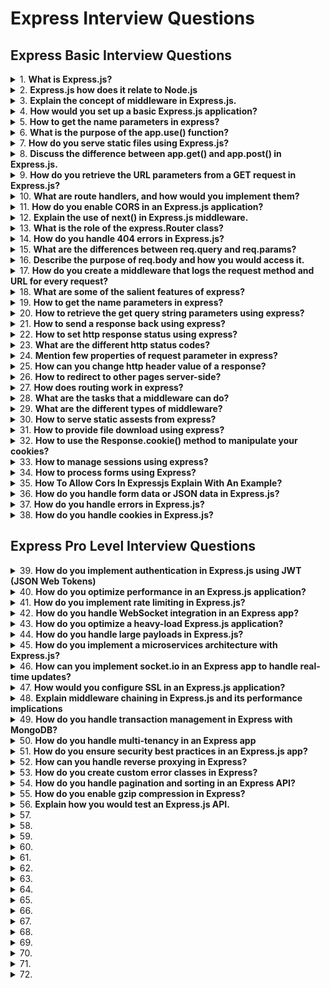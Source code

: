 # Express Interview Questions

## Express Basic Interview Questions

<details>
<summary>
1.  <b> What is Express.js? </b>
</summary>

**Express.js** is a web application framework that runs on Node.js. It simplifies the process of building web applications and APIs by providing a range of powerful features, including robust routing, middleware support, and HTTP utility methods. Thanks to its modular design, you can expand its functionality through additional libraries and Node.js modules.

**Key Features**

- **Middleware**: Express.js makes use of middleware functions that have access to the request-response cycle. This allows for a variety of operations such as logging, authentication, and data parsing.

- **Routing**: The framework offers a flexible and intuitive routing system, making it easy to handle different HTTP request methods on various URLs.

- **Templates**: Integrated support for template engines enables the dynamic rendering of HTML content.

- **HTTP Methods**: It provides built-in methods for all HTTP requests, such as get, post, put, delete, simplifying request handling.

- **Error Handling**: Express streamlines error management, and its middleware functions can specifically handle errors.

- **RESTful APIs**: Its features such as request and response object chaining, along with HTTP method support, make it ideal for creating RESTful APIs.

</details>

<details>
<summary>
2.  <b>Express.js how does it relate to Node.js </b>
</summary>

**Relationship with Node.js**

- `Express.js` is a web application framework specifically designed to extend the capabilities of Node.js for web development. Node.js, on the other hand, is a cross-platform JavaScript runtime environment that allows developers to build server-side and networking applications.
- Express.js accomplishes this through a layer of abstractions and a more structured approach, which Node.js, by itself, doesn't provide out of the box.

**Code Example: Basic Express Server**

```jsx harmony
// Import required modules
const express = require("express");

// Create an Express application
const app = express();
const port = 3000;

// Define a route and its callback function
app.get("/", (req, res) => {
  res.send("Hello World!");
});

// Start the server
app.listen(port, () => {
  console.log(`Server running at http://localhost:${port}/`);
});
```

</details>

<details>
<summary>
3.  <b>Explain the concept of middleware in Express.js. </b>
</summary>

`Middleware` acts as a bridge between incoming HTTP requests and your Express.js application, allowing for a range of operations such as parsing request bodies, handling authentication, and even serving static files.

**Middleware Functions**

- A middleware function in Express is a handler invoked in sequence when an HTTP request is received. It has access to the request and response objects, as well as the next function to trigger the next middleware in line.
- Each middleware function typically follows this signature:

```jsx harmony
function middlewareFunction(req, res, next) {
  // ...middleware logic
  next(); // or next(err); based on whether to proceed or handle an error
}
```

Note that the `next()` call is essential to move on to the next middleware.

**Types of Middleware**

- **Application-Level Middleware**
  Registered via app.use(middlewareFunction), it's active for every incoming request, making it suitable for tasks like request logging or establishing cross-cutting concerns.

- **Router-Level Middleware**
  Operates on specific router paths and is defined using router.use(middlewareFunction). It's useful for tasks related to particular sets of routes.

- **Error-Handling Middleware**
  Recognizable via its function signature (err, req, res, next), this type of middleware specifically handles errors. In the middleware chain, it should be placed after regular middlewares and can be added using app.use(function(err, req, res, next) { ... }).

- **Built-In Middleware**
  Express offers ready-to-use middleware for tasks like serving static files or parsing the request body.

**Middleware Chaining**

- By sequentially calling `next()` within each middleware, you form a chain, facilitating a cascade of operations for an incoming request.

- Consider a multi-tiered security setup, for example, with authentication, authorization, and request validation. Only when a request passes through all three tiers will it be processed by the actual route handler.

**Code Example: Middleware Chaining**

```jsx harmony
const express = require("express");
const app = express();

// Sample middleware functions
function authenticationMiddleware(req, res, next) {
  console.log("Authenticating...");
  next();
}

function authorizationMiddleware(req, res, next) {
  console.log("Authorizing...");
  next();
}

function requestValidationMiddleware(req, res, next) {
  console.log("Validating request...");
  next();
}

// The actual route handler
app.get(
  "/my-secured-endpoint",
  authenticationMiddleware,
  authorizationMiddleware,
  requestValidationMiddleware,
  (req, res) => {
    res.send("Welcome! You are authorized.");
  }
);

app.listen(3000);
```

</details>

<details>
<summary>
4.  <b> How would you set up a basic Express.js application? </b>
</summary>

To set up a basic Express.js application, follow these steps:

1. Initialize the Project
   Create a new directory for your project and run npm init to generate a package.json file.

2. Install Dependencies
   Install Express as a dependency using the Node Package Manager (NPM):

```jsx harmony
npm install express
```

3. Create the Application
   In your project directory, create a main file (usually named app.js or index.js) to set up the Express application.

Here is the JavaScript code:

```jsx harmony
// Import the Express module
const express = require("express");

// Create an Express application
const app = express();

// Define a sample route
app.get("/", (req, res) => {
  res.send("Hello, World!");
});

// Start the server
const port = 3000;
app.listen(port, () => {
  console.log(`Server running on port ${port}`);
});
```

4. Run the Application
   You can start your Express server using Node.js:

```jsx harmony

node app.js
```

For convenience, you might consider using Nodemon as a development dependency which automatically restarts the server upon file changes.

</details>

<details>
<summary>
5.  <b> How to get the name parameters in express?</b>
</summary>

This property is an object containing properties mapped to the named route “parameters”. For example, if you have the route /user/:name, then the “name” property is available as req.params.name. This object defaults to {}.

```jsx harmony
// GET /user/tj
req.params.name;
// => "tj"
```

</details>

<details>
<summary>
6.  <b> What is the purpose of the app.use() function?</b>
</summary>

- In Express.js, the` app.use()` function is a powerful tool for middleware management. It can handle HTTP requests and responses, as well as prepare data or execute processes in between.

**Key Functions**

1. **Global Middleware**: Without a specified path, the middleware will process every request.
2. **Route-specific Middleware**: When given a path, the middleware will only apply to the matched routes.
   Common Use-Cases
3. **Body Parsing**: To extract data from incoming requests, especially useful for POST and PUT requests.

```jsx harmony
const bodyParser = require("body-parser");
app.use(bodyParser.json());
```

4. **Handling CORS**: Useful in API applications to manage cross-origin requests.

```jsx harmony
app.use(function (req, res, next) {
  res.header("Access-Control-Allow-Origin", "*");
  res.header(
    "Access-Control-Allow-Headers",
    "Origin, X-Requested-With, Content-Type, Accept"
  );
  next();
});
```

5. **Static File Serving**: For serving files like images, CSS, or client-side JavaScript.

```jsx harmony
app.use(express.static("public"));
```

6. **Logging**: To record request details for debugging or analytics.

```jsx harmony
app.use(function (req, res, next) {
  console.log(`${new Date().toUTCString()}: ${req.method} ${req.originalUrl}`);
  next();
});
```

7. **Error Handling**: To manage and report errors during request processing.

```jsx harmony
app.use(function (err, req, res, next) {
  console.error(err);
  res.status(500).send("Internal Server Error");
});
```

**Chaining Middleware**
You can stack multiple middleware using app.use() in the order they need to execute. For a matched route, control can be passed to the next matching route or terminated early using next().

</details>

<details>
<summary>
7.  <b>How do you serve static files using Express.js? </b>
</summary>

In an Express.js web application, you often need to serve static files such as stylesheets, client-side JavaScript, and images. You can accomplish this using the `express.static` middleware.

**Middleware for Serving Static Files**
The `express.static` middleware function serves static files and is typically used to serve assets like images, CSS, and client-side JavaScript.

**code example**:

```jsx hramony
app.use(express.static("public"));
```

In this example, the folder named `public` will be used to serve the static assets.

**Additional Configuration with Method Chaining**
You can further configure the behavior of the `express.static` middleware by chaining methods.

For example, to set the cache-control header, the code looks like this:

```jsx harmony
app.use(
  express.static("public", {
    maxAge: "1d",
  })
);
```

Here, the `'1d'` ensures that caching is enabled for a day.

**Using a Subdirectory**
If you want to serve files from a subdirectory, you can specify it when using the express.static middleware.

**code example**:

```jsx haromy
app.use("/static", express.static("public"));
```

This serves the files from the public folder but any requests for these files should start with /static.

**What express.static Serves**

1. Images: PNG, JPEG, GIF
2. Text Content: HTML, CSS, JavaScript
3. Fonts
4. JSON Data
5. Not for dynamic content
6. While express.static is excellent for static assets, it's not suitable for dynamic content or data in POST requests.

Not for dynamic content
While `express.static` is excellent for static assets, it's not suitable for dynamic content or data in `POST` requests.

</details>

<details>
<summary>
8.  <b>Discuss the difference between app.get() and app.post() in Express.js. </b>
</summary>

In Express.js, `app.get()` and `app.post()` are two of the most commonly used HTTP method middleware. The choice between them (or using both) typically depends on whether you are retrieving or submitting/persisting data.

**Key Distinctions**
HTTP Verbs: External Visibility

- **app.get()**: Listens for GET requests. Designed for data retrieval. Visible URLs typically trigger such requests (e.g., links or direct URL entry in the browser).

- **app.post()**: Listens for POST requests. Intended for data submission. Typically not visible in the URL bar, commonly used for form submissions.

Data Transmission

- **app.get():** Uses query parameters for data transmission, visible in the URL. Useful for simple, non-sensitive, read-only data (e.g., filtering or pagination).

- **app.post():** Uses request body for data transmission, which can be in various formats (e.g., JSON, form data). Ideal for more complex data, file uploads, or sensitive information.

**Using Both `app.get() `and `app.post()` for the Same Route**
There are cases, especially for RESTful design, where a single URL needs to handle both data retrieval and data submission.

**Resource Retrieval and Creation:**

- Fetch a Form: Use app.get() to return a form for users to fill out.
- Form Submission: Use app.post() to process and save the submitted form data.
  **Complete Entity Modification**: For a complete update (or replacement in REST), using `app.post()` ensures that the update action is triggered via a post request, not a get request. This distiction is important to obey the RESTful principles.

**Code Example:** **Using both app.get() and app.post() for a single route**
Here is the JavaScript code:

```jsx harmony
const userRecords = {}; // in-memory "database" for the sake of example

// Handle user registration form
app.get("/users/register", (req, res) => {
  res.send(
    'Please register: <form method="POST"><input name="username"></form>'
  );
});

// Process submitted registration form
app.post("/users/register", (req, res) => {
  userRecords[req.body.username] = req.body;
  res.send("Registration complete");
});
```

</details>

<details>
<summary>
9.  <b> How do you retrieve the URL parameters from a GET request in Express.js?</b>
</summary>

In Express.js, you can extract URL parameters from a GET request using the `req.params` object. Here's a quick look at the steps and the code example:

**Code Example: Retrieving URL Parameters**

```jsx harmony
// Sample URL: http://example.com/users/123
// Relevant Route: /users/:id

// Define the endpoint/route
app.get("/users/:id", (req, res) => {
  // Retrieve the URL parameter
  const userId = req.params.id;
  // ... (rest of the code)
});
```

In this example, the URL parameter `id` is extracted and used to fetch the corresponding user data.

**Additional Steps for Complex GET Requests**
For simple and straightforward **GET** requests, supplying URL parameters directly works well. However, for more complex scenarios, such as parsing parameters from a URL with the help of `querystrings` or handling optional parameters, Express.js offers more advanced techniques which are outlined below:

**Parsing Query Parameters**
**What It Is**: Additional data passed in a URL after the ? character. Example: `http://example.com/resource?type=user&page=1.`

**How to Access It**: Use req.query, an object that provides key-value pairs of the parsed query parameters.

**Code Example: Parsing Query Parameters**

```jsx harmony
app.get("/search", (req, res) => {
  const { q, category } = req.query;
  // ... (rest of the code)
});
```

**Optional and Catch-All Segments**

- **Optional Segments**: URL segments enclosed in parentheses are optional and can be accessed using req.params. Example: `/book(/:title)`

- **Catch-All Segments**: Captures the remainder of the URL and is useful in cases like URL rewriting. Denoted by an asterisk (_) or double asterisk `(\*\*)`. Accessed using `req.params` as well. Example: `/documents/_`

</details>

<details>
<summary>
10.  <b>  What are route handlers, and how would you implement them? </b>
</summary>

**Route handlers** in Express.js are middleware functions designed to manage specific paths in your application.

Depending on the HTTP method and endpoint, they can perform diverse tasks, such as data retrieval from a database, view rendering, or HTTP response management.

**Code Example: Setting Up a Simple Route Handler**
Here is the code:

```jsx harmony
// Responds with "Hello, World!" for GET requests to the root URL (/)
app.get("/", (req, res) => {
  res.send("Hello, World!");
});
```

In this example, the route handler is `(req, res) => { res.send('Hello, World!'); }`. It listens for GET requests on
the root URL and responds with "Hello, World!".

**What Are Route-Handler Chains?**
You can associate numerous route-managing middleware functions to a single route. Every middleware function in the chain has to either proceed to the following function using `next()` or conclude the request-response cycle.

This allows for checks like user authentication before accessing a route.

**HTTP Method Convenience Methods**
Express.js offers specialized, highly-readable methods for the most common HTTP requests:

1. `app.get()`
2. `app.post()`
3. `app.put()`
4. `app.delete()`
5. `app.use()`
These methods streamline route handling setup.
</details>

<details>
<summary>
11.  <b> How do you enable CORS in an Express.js application?</b>
</summary>

**Cross-Origin Resource Sharing (CORS)** is a mechanism that allows web pages to make requests to a different domain. In Express.js, you can enable CORS using the cors package or by setting headers manually.

**Using the cors Package**

1. Install `cors`:

Use npm or yarn to install the `cors` package.

```jsx harmony
npm install cors
```

2. Integrate with Your Express App:

Use the app.use(cors()) middleware. You can also customize CORS behavior with options.

```jsx harmony
const express = require("express");
const cors = require("cors");
const app = express();

// Enable CORS for all routes
app.use(cors());

// Example: Enable CORS only for a specific route
app.get("/public-data", cors(), (req, res) => {
  // ...
});

// Example: Customize CORS options
const customCorsOptions = {
  origin: "https://example.com",
  optionsSuccessStatus: 200, // Some legacy browsers choke on 204
};

app.use(cors(customCorsOptions));
```

**Manual CORS Setup**
Use the following code example to set **CORS** headers manually in your Express app:

```jsx harmony
app.use((req, res, next) => {
  res.header("Access-Control-Allow-Origin", "*");
  res.header(
    "Access-Control-Allow-Headers",
    "Origin, X-Requested-With, Content-Type, Accept"
  );
  if (req.method === "OPTIONS") {
    res.header(
      "Access-Control-Allow-Methods",
      "GET, POST, PUT, PATCH, DELETE, OPTIONS"
    );
    return res.status(200).json({});
  }
  next();
});
```

Make sure to place this middleware before your route definitions.

</details>

<details>
<summary>
12.  <b>  Explain the use of next() in Express.js middleware.</b>
</summary>

In Express.js, **middleware** functions are crucial for handling HTTP requests. A single request can pass through multiple middlewares before reaching its endpoint, providing opportunities for tasks like logging, data parsing, and error handling. The **next()** function is instrumental in this process, allowing for both regular middleware chaining and special error handling.

**What is next()?**

- **next():** A callback function that, when called within a middleware, passes control to the next middleware in the stack.
- `next()` is typically invoked to signal that a middleware has completed its tasks and that the request should move on to the next middleware.
  If a middleware doesn't call `next()`, the request flow can get stuck, and the subsequent middlewares won't be executed.

**Use-Cases**

1. **Regular Flow**: Invoke `next()` to move the request and response objects through the middleware stack.
2. **Error Handling**: If a middleware detects an error, it can short-circuit the regular flow and jump directly to an error-handling middleware (defined with `app.use(function(err, req, res, next) {}))`. This is achieved by calling `next(err)`, where`err`is the detected error.

**Code Example: Logging Middleware**
Here is the code:

```jsx harmony
const app = require("express")();

// Sample middleware: logs the request method and URL
app.use((req, res, next) => {
  console.log(`${req.method} ${req.url}`);
  next(); // Move to the next middleware
});

// Sample middleware: logs the current UTC time
app.use((req, res, next) => {
  console.log(new Date().toUTCString());
  next(); // Move to the next middleware
});

app.listen(3000);
```

In this example, both middlewares call `next()` to allow the request to progress to the next logging middleware and eventually to the endpoint (not shown, but would be the next in the chain).

Without the `next()` calls, the request would get stuck after the first middleware.

</details>

<details>
<summary>
13.  <b> What is the role of the express.Router class? </b>
</summary>

The `express.Router` is a powerful tool for managing multiple route controllers. It helps in organizing routes and their handling functions into modular, self-contained groups.

**Key Features**

1. **Modularity**: Rely on separate route modules for improved code organization, maintainability, and collaboration.

2. **Middlewares**: Like the main express app, the router can also use middlewares to process incoming requests.

3. **HTTP Method Chaining**: Simplifies route handling by allowing method-specific routes to be defined using method names.

**Example: Middleware and Route Handling**

```jsx harmony
const express = require("express");
const router = express.Router();

// Logger Middleware
router.use((req, res, next) => {
  console.log("Router-specific Request Time:", Date.now());
  next();
});

// "GET" method route
router.get("/", (req, res) => {
  res.send("Router Home Page");
});

// "POST" method route
router.post("/", (req, res) => {
  res.send("Router Home Page - POST Request");
});

module.exports = router;
```

In this example, we:

- Utilize the built-in express.Router.
- Attach a general-purpose middleware and two different HTTP method-specific routes.
- The router is then integrated into the main express app using:

```jsx harmony
const app = express();
const router = require("./myRouterModule");

app.use("/routerExample", router);
```

Here, `app.use('/routerExample', router);` assigns all routes defined in the router to /routerExample.

</details>

<details>
<summary>
14.  <b> How do you handle 404 errors in Express.js?</b>
</summary>

`Handling 404 errors` in Express is essential for capturing and responding to requests for non-existent resources. You typically use both middleware and `HTTP response` mechanisms for this purpose.

**Middleware for 404s**
Use `app.use `at the end of the middleware chain to capture unresolved routes.
Invoke the middleware with next() and an Error object to forward to the error-handling middleware.
Here is the Node.js code example:

```jsx harmony
app.use((req, res, next) => {
  const err = new Error(`Not Found: ${req.originalUrl}`);
  err.status = 404;
  next(err);
});
```

**Error-Handling Middleware for 404s and Other Errors**

1. Define an error-handling middleware with four arguments. The first one being the error object.
2. Check the error's status and respond accordingly. If it's a 404, handle it as a not-found error; otherwise, handle it as a server error.
   Here is the Node.js code:

```jsx harmony
app.use((err, req, res, next) => {
  const status = err.status || 500;
  const message = err.message || "Internal Server Error";

  res.status(status).send(message);
});
```

**Full Example:**
Here is the complete Node.js application:

```jsx harmony
const express = require("express");
const app = express();
const port = 3000;

// Sample router for demonstration
const usersRouter = express.Router();
usersRouter.get("/profile", (req, res) => {
  res.send("User Profile");
});
app.use("/users", usersRouter);

// Capture 404s
app.use((req, res, next) => {
  const err = new Error(`Not Found: ${req.originalUrl}`);
  err.status = 404;
  next(err);
});

// Error-handling middleware
app.use((err, req, res, next) => {
  const status = err.status || 500;
  const message = err.message || "Internal Server Error";
  res.status(status).send(message);
});

app.listen(port, () => {
  console.log(`Example app listening at http://localhost:${port}`);
});
```

</details>

<details>
<summary>
15.  <b> What are the differences between req.query and req.params?</b>
</summary>

In Express.js, `req.query` is used to access GET request parameters, while `req.params` is used to capture parameters defined in the **URL path**.

**Understanding Express.js Routing**
Express.js uses app.get() and similar functions to handle different types of HTTP requests.

- **app.get**('/users/:id'): Matches GET requests to `/users/123` where `123` is the `:id` parameter in the path.

**Accessing Request Data**
**req.query**: Utilized to extract query string parameters from the request URL. Example: For the URL` /route?id=123`, use `req.query`.id to obtain 123.
**req.params**: Used to retrieve parameters from the request URL path. For the route `/users/:id`, use `req.params.id` to capture the ID, such as for `/users/123`.

**Code Example: Request Data**
Here is the Express.js server setup:

```jsx harmony
const express = require("express");
const app = express();
const port = 3000;

// Endpoint to capture query string parameter
app.get("/query", (req, res) => {
  console.log(req.query);
  res.send("Received your query param!");
});

// Endpoint to capture URL parameter
app.get("/user/:id", (req, res) => {
  console.log(req.params);
  res.send("Received your URL param!");
});

app.listen(port, () => console.log(`Listening on port ${port}!`));
```

</details>

<details>
<summary>
16.  <b>  Describe the purpose of req.body and how you would access it. </b>
</summary>

In an Express.js application, `req.body` is a property of the HTTP request object that contains data submitted through an `HTTP POST` request.

The POST request might originate from an HTML form, a client-side JavaScript code, or another API client. The data in `req.body` is typically structured as a JSON object or a URL-encoded form.

**Middleware and Parsing Request Body**

The `express.json()` and `express.urlencoded()` middleware parse incoming Request objects before passing them on. These middlewares populate `req.body` with the parsed JSON and URL-encoded data, respectively.

Here is an example of how you might set up body parsing in an Express app:

```jsx harmony
const express = require("express");
const app = express();

// Parse JSON and URL-encoded data into req.body
app.use(express.json());
app.use(express.urlencoded({ extended: true }));
```

**Accessing req.body Data**

- Once the body parsing middleware is in place, you can access the parsed data in your route handling functions:

- **POST or PUT Requests**: When a client submits a POST or PUT request with a JSON payload in the request body, you can access this data through req.body.
  Here is an example:

**Client-side JavaScript:**

```jsx harmony
fetch("/example-route", {
  method: "POST",
  headers: {
    "Content-Type": "application/json",
  },
  body: JSON.stringify({ key: "value" }),
});
```

**Server-side Express route handler:**

```jsx harmony
app.post("/example-route", (req, res) => {
  console.log(req.body); // Outputs: { key: 'value' }
});
```

**HTML Forms**: When a form is submitted using <form> with action pointing to your Express route and method as POST or PUT, and the form fields are input elements within the form, req.body will contain these form field values.
Here is an example:

**HTML form**:

```jsx harmony
<form action="/form-endpoint" method="POST">
  <input type="text" name="username" />
  <input type="password" name="password" />
  <button type="submit">Submit</button>
</form>
```

**Express route:**

```jsx harmony
app.post("/form-endpoint", (req, res) => {
  console.log(req.body.username, req.body.password);
});
```

A modern technique for sending form data using fetch is by setting the Content-Type header to 'application/x-www-form-urlencoded' and using the URLSearchParams object:

```js harmony
fetch("/form-endpoint", {
  method: "POST",
  headers: {
    "Content-Type": "application/x-www-form-urlencoded",
  },
  body: new URLSearchParams({ username: "user", password: "pass" }),
});
```

**Custom Parsers**: While Express provides built-in body parsers for JSON and URL-encoded data, you might receive data in another format. In such cases, you can create custom middleware to parse and shape the data as needed. This middleware should populate `req.body`.

</details>

<details>
<summary>
17.  <b> How do you create a middleware that logs the request method and URL for every request? </b>
</summary>

- In Express.js, middlewares allow you to handle HTTP requests. Here, you will learn how to create a simple logging middleware that records the request method and URL.

**Setting Up the Express App**

First, install Express via npm, and set up your app.js file:

```jsx harmony
const express = require("express");
const app = express();
```

**Creating the Logging Middleware**
Define a logging function that extracts the request method and URL, and then use app.use() to mount it as middleware.

```jsx harmony
// Logging Middleware
const logRequest = (req, res, next) => {
  console.log(`Received ${req.method}  request for: ${req.url}`);
  next(); // Call next to proceed to the next middleware
};

// Mount the middleware for all routes
app.use(logRequest);
```

**Testing the Setup**
Use `app.get()` to handle GET requests, and app.listen() to start the server.

```jsx harmony
// Sample route
app.get("/", (req, res) => {
  res.send("Hello World");
});

// Start the server
app.listen(3000, () => {
  console.log("Server is running on port 3000");
});
```

When you visit `http://localhost:3000/` in your browser and check the server console, you should see the request being logged.

</details>

<details>
<summary>
18.  <b>What are some of the salient features of express? </b>
</summary>

1. **Middlewares**: Set up middlewares in order to respond to HTTP/RESTful Requests.
2. **Routing**: It is possible to defines a routing table in order to perform different HTTP operations.
3. **Templates**: Dynamically renders HTML Pages based on passing arguments to templates.
4. **High Performance**: Express prepare a thin layer, therefore, the performance is adequate.
5. **Database Support**: Express supports RDBMS as well as NoSQL databases.
6. **MVC Support**: Organize the web application into an MVC architecture. Manages everything from routes to rendering view and preforming HTTP request.
</details>

<details>
<summary>
19.  <b>How to get the name parameters in express? </b>
</summary>

This property is an object containing properties mapped to the named route `“parameters”`.
For example, if you have the route /user/:name, then the “name” property is available as req.params.name. This object defaults to {}.

```jsx harmony
// GET /user/tj
req.params.name;
// => "tj"
```

</details>

<details>
<summary>
20.  <b>How to retrieve the get query string parameters using express? </b>
</summary>

The query string is the part that comes after the URL path, and starts with a question mark ?.

```jsx harmony

?height=6&weight=60
//req.query.height - 6
//req.query.weight - 60
```

</details>

<details>
<summary>
21.  <b> How to send a response back using express?</b>
</summary>

we can use any one of these commands

```jsx harmony

function(req, res) {
	res.send('Hello World!')
}
function(req, res) {
	res.end('Hello World!')
}
function(req, res) {
	res.json({title:'Hello World!'})
}
```

</details>

<details>
<summary>
22.  <b> How to set http response status using express? </b>
</summary>

we can either use res.status() or res.sendStatus()

```jsx hrmony
res.status(404).send("File not found");

//if sendStatus we no need to write send method , i will pre send a few inbuilt messages upon using that

res.sendStatus(200);
// === res.status(200).send('OK')

res.sendStatus(403);
// === res.status(403).send('Forbidden')

res.sendStatus(404);
// === res.status(404).send('Not Found')

res.sendStatus(500);
// === res.status(500).send('Internal Server Error')
```

</details>

<details>
<summary>
23.  <b> What are the different http status codes? </b>
</summary>

| Code | Message                         | Description                                                                                                                                                                                                   |
| ---- | ------------------------------- | ------------------------------------------------------------------------------------------------------------------------------------------------------------------------------------------------------------- |
| 100  | Continue                        | Only a part of the request has been received by the server, but as long as it has not been rejected, the client should continue with the request                                                              |
| 101  | Switching Protocols             | The server switches protocol                                                                                                                                                                                  |
| 200  | OK                              | The request is OK.                                                                                                                                                                                            |
| 201  | Created                         | The request is complete, and a new resource is created                                                                                                                                                        |
| 202  | Accepted                        | The request is accepted for processing, but the processing is not complete                                                                                                                                    |
| 203  | Non-authoritative Information   | The information in the entity header is from a local or third-party copy, not from the original server.                                                                                                       |
| 204  | No Content                      | A status code and a header are given in the response but there is no entity-body in the reply                                                                                                                 |
| 205  | Reset Content                   | The browser should clear the form used for this transaction for additional input                                                                                                                              |
| 206  | Partial Content                 | The server is returning partial data of the size requested. Used in response to a request specifying a Range header. The server must specify the range included in the response with the Content-Range header |
| 300  | Multiple Choices                | A link list. The user can select a link and go to that location. Maximum five addresses                                                                                                                       |
| 301  | Moved Permanently               | The requested page has moved to a new url                                                                                                                                                                     |
| 302  | Found                           | The requested page has moved temporarily to a new url                                                                                                                                                         |
| 303  | See Other                       | The requested page can be found under a different url                                                                                                                                                         |
| 304  | Not Modified                    | This is the response code to an If-Modified-Since or If-None-Match header, where the URL has not been modified since the specified date                                                                       |
| 305  | Use Proxy                       | The requested URL must be accessed through the proxy mentioned in the Location header                                                                                                                         |
| 306  | Unused                          | This code was used in a previous version. It is no longer used, but the code is reserved                                                                                                                      |
| 307  | Temporary Redirect              | The requested page has moved temporarily to a new url                                                                                                                                                         |
| 400  | Bad Request                     | The server did not understand the request                                                                                                                                                                     |
| 401  | Unauthorized                    | The requested page needs a username and a password                                                                                                                                                            |
| 402  | Payment Required                | You can not use this code yet.                                                                                                                                                                                |
| 403  | Forbidden                       | Access is forbidden to the requested page.                                                                                                                                                                    |
| 404  | Not Found                       | The server can not find the requested page.                                                                                                                                                                   |
| 405  | Method Not Allowed              | The method specified in the request is not allowed                                                                                                                                                            |
| 406  | Not Acceptable                  | The server can only generate a response that is not accepted by the client                                                                                                                                    |
| 407  | Proxy Authentication Required   | You must authenticate with a proxy server before this request can be served                                                                                                                                   |
| 408  | Request Timeout                 | The request took longer than the server was prepared to wait                                                                                                                                                  |
| 409  | Conflict                        | The request could not be completed because of a conflict                                                                                                                                                      |
| 410  | Gone                            | The requested page is no longer available                                                                                                                                                                     |
| 411  | Length Required                 | The "Content-Length" is not defined. The server will not accept the request without it .                                                                                                                      |
| 412  | Precondition Failed             | The pre condition given in the request evaluated to false by the server                                                                                                                                       |
| 413  | Request Entity Too Large        | The server will not accept the request, because the request entity is too large.                                                                                                                              |
| 414  | Request-url Too Long            | The server will not accept the request, because the url is too long. Occurs when you convert a "post" request to a "get" request with a long query information                                                |
| 415  | Unsupported Media Type          | The server will not accept the request, because the mediatype is not supported                                                                                                                                |
| 416  | Requested Range Not Satisfiable | The requested byte range is not available and is out of bounds                                                                                                                                                |
| 417  | Expectation Failed              | The expectation given in an Expect request-header field could not be met by this server.                                                                                                                      |
| 500  | Internal Server Error           | The request was not completed. The server met an unexpected condition.                                                                                                                                        |
| 501  | Not Implemented                 | The request was not completed. The server did not support the functionality required.                                                                                                                         |
| 502  | Bad Gateway                     | The request was not completed. The server received an invalid response from the upstream server.                                                                                                              |
| 503  | Service Unavailable             | The request was not completed. The server is temporarily overloading or down.                                                                                                                                 |
| 504  | Gateway Timeout                 | The gateway has timed out.                                                                                                                                                                                    |
| 505  | HTTP Version Not Supported      | The server does not support the "http protocol" version                                                                                                                                                       |

</details>

<details>
<summary>
24.  <b> Mention few properties of request parameter in express? </b>
</summary>
You can access all the HTTP headers using the Request.headers property:

```jsx harmony
app.get("/", (req, res) => {
  console.log(req.headers);
});

app.get("/", (req, res) => {
  req.header("User-Agent");
});
```

</details>

<details>
<summary>
25.  <b> How can you change http header value of a response?</b>
</summary>

You can change any HTTP header value using Response.set():

```jsx harmony
res.set("Content-Type", "text/html");
res.type("json");
// => 'application/json'

res.type("application/json");
// => 'application/json'

res.type("png");
// => image/png:
```

</details>

<details>
<summary>
26.  <b>How to redirect to other pages server-side? </b>
</summary>

Redirects are common in Web Development. You can create a redirect using the Response.redirect() method:

```jsx harmony
res.redirect("/go-there");
//it can be either a url or a path of file
res.redirect(301, "/go-there");
```

</details>

<details>
<summary>
27.  <b> How does routing work in express?</b>
</summary>

Routing is the process of determining what should happen when a URL is called, or also which parts of the application should handle a specific incoming request.

In the Hello World example we used this code

```jsx harmony
app.get("/", function (req, res) {
  /* */
});
//This creates a route that maps accessing the root domain URL / using the HTTP GET method to the response we want to provide.
```

</details>

<details>
<summary>
28.  <b> What are the tasks that a middleware can do?</b>
</summary>

- Middleware functions can perform the following tasks:

1. Execute any code.
2. Make changes to the request and the response objects.
3. End the request-response cycle.
4. Call the next middleware function in the stack.

</details>

<details>
<summary>
29.  <b> What are the different types of middleware? </b>
</summary>

- An Express application can use the following types of middleware:

1. Application-level middleware
2. Router-level middleware
3. Error-handling middleware
4. Built-in middleware
5. Third-party middleware

</details>

<details>
<summary>
30.  <b>How to serve static assests from express? </b>
</summary>

It’s common to have images, CSS and more in a public subfolder, and expose them to the root level:

```jsx harmony
const express = require("express");
const app = express();

app.use(express.static("public"));

app.listen(3000, () => console.log("Server ready"));
```

</details>

<details>
<summary>
31.  <b> How to provide file download using express? </b>
</summary>

Express provides a handy method to transfer a file as attachment: Response.download().

Once a user hits a route that sends a file using this method, browsers will prompt the user for download.

The Response.download() method allows you to send a file attached to the request, and the browser instead of showing it in the page, it will save it to disk.

```jsx harmony
app.get("/", (req, res) => res.download("./file.pdf"));
```

</details>

<details>
<summary>
32.  <b> How to use the Response.cookie() method to manipulate your cookies?</b>
</summary>

Cookies are small pieces of data sent from a website and are stored in user's web browser while user is browsing that website. Every time the user loads that website back, the browser sends that stored data back to website or server, to distinguish user's previous activity.

```jsx harmony
res.cookie('username', 'Adam')

This method accepts a third parameter which contains various options:
res.cookie('username', 'Adam', { domain: '.bangalore.com', path: '/administrator', secure: true })

res.cookie('username', 'Adam', { expires: new Date(Date.now() + 900000), httpOnly: true })

//clear cookie
res.clearCookie('username')

```

The most useful parameters you can set are:

The most useful parameters you can set are:
| Value | Description |
| ----- | ----------- |
| domain | the cookie domain name|
|expires|set the cookie expiration date. If missing, or 0, the cookie is a session cookie|
|httpOnly|set the cookie to be accessible only by the web server. See HttpOnly|
|maxAge|set the expiry time relative to the current time, expressed in milliseconds|
|path|the cookie path. Defaults to /|
|secure|Marks the cookie HTTPS only|
|signed| set the cookie to be signed|
|sameSite|Value of SameSite|

</details>

<details>
<summary>
33.  <b> How to manage sessions using express?</b>
</summary>

We’ll use the express-session module, which is maintained by the Express team.When implemented, every user of you API or website will be assigned a unique session, and this allows you to store the userstate.as by default Express requests are sequential and no request can be linked to each other. There is no way to know if this request comes from a client that already performed a request previously.

```jsx harmony

const express = require('express')
const session = require('express-session')

const app = express()
app.use(session(
'secret': '343ji43j4n3jn4jk3n'
))
```

- All solutions store the session id in a cookie, and keep the data server-side. The client will receive the session id in a cookie, and will send it along with every HTTP request.
- We’ll reference that server-side to associate the session id with the data stored locally.
- Memory is the default, it requires no special setup on your part, it’s the simplest thing but it’s meant only for development purposes.
- The best choice is a memory cache like Redis, for which you need to setup its own infrastructure.
</details>

<details>
<summary>
34.  <b>How to process forms using Express? </b>
</summary>

The form data will be sent in the POST request body.
To extract it, you will use the express.urlencoded() middleware, provided by Express:

```jsx harmony
const express = require("express");
const app = express();

app.use(express.urlencoded());
```

Now you need to create a POST endpoint on the /submit-form route, and any data will be available on Request.body:

```jsx harmony
app.post("/submit-form", (req, res) => {
  const username = req.body.username;
  //...
  res.end();
});
```

</details>

<details>
<summary>
35.  <b> How To Allow Cors In Expressjs Explain With An Example? </b>
</summary>

In order to allow CORS in Express.js, add the following code in server.js:

```jsx harmony
app.all("*", function (req, res, next) {
  res.set("Access-Control-Allow-Origin", "*");
  res.set("Access-Control-Allow-Methods", "GET, POST, DELETE, PUT");
  res.set("Access-Control-Allow-Headers", "X-Requested-With, Content-Type");
  if ("OPTIONS" == req.method) return res.send(200);
  next();
});
```

or you can install a package called cors ,CORS is a node.js package for providing a Connect/Express middleware that can be used to enable CORS with various options.link

```jsx harmony
var express = require("express");
var cors = require("cors");
var app = express();

app.use(cors());
```

</details>

<details>
<summary>
36.  <b> How do you handle form data or JSON data in Express.js?</b>
</summary>

To handle incoming form data or JSON, Express provides built-in middleware `express.urlencoded` and `express.json`.

```jsx harmony
const express = require("express");
const app = express();

// Middleware to parse JSON and form data
app.use(express.json());
app.use(express.urlencoded({ extended: true }));

app.post("/submit", (req, res) => {
  res.send(`Received data: ${req.body.name}`);
});

app.listen(3000, () => {
  console.log("Server running on http://localhost:3000");
});
```

</details>

<details>
<summary>
37.  <b>How do you handle errors in Express.js? </b>
</summary>

Error-handling middleware is used to catch errors and handle them appropriately.

```jsx harmony
const express = require("express");
const app = express();

app.get("/", (req, res, next) => {
  // Simulate an error
  const err = new Error("Something went wrong!");
  next(err);
});

// Error handling middleware
app.use((err, req, res, next) => {
  console.error(err.message);
  res.status(500).send("Server Error");
});

app.listen(3000, () => {
  console.log("Server running on http://localhost:3000");
});
```

</details>

<details>
<summary>
38.  <b> How do you handle cookies in Express.js? </b>
</summary>

You can use the cookie-parser middleware to handle cookies.

```jsx harmony
const express = require("express");
const cookieParser = require("cookie-parser");
const app = express();

app.use(cookieParser());

app.get("/set-cookie", (req, res) => {
  res.cookie("user", "John Doe");
  res.send("Cookie has been set");
});

app.get("/get-cookie", (req, res) => {
  res.send(`Cookie Value: ${req.cookies.user}`);
});

app.listen(3000, () => {
  console.log("Server running on http://localhost:3000");
});
```

</details>

## Express Pro Level Interview Questions

<details>
<summary>
39.  <b> How do you implement authentication in Express.js using JWT (JSON Web Tokens) </b>
</summary>

JWT is used to securely transmit information between the client and the server.

```jsx harmony
const express = require("express");
const jwt = require("jsonwebtoken");
const app = express();
const secretKey = "your_secret_key";

app.use(express.json());

// Generate token
app.post("/login", (req, res) => {
  const user = { id: 1, username: "JohnDoe" }; // Dummy user
  const token = jwt.sign(user, secretKey, { expiresIn: "1h" });
  res.json({ token });
});

// Middleware to verify token
const verifyToken = (req, res, next) => {
  const token = req.headers["authorization"];
  if (!token) return res.status(403).send("Token required");
  jwt.verify(token, secretKey, (err, decoded) => {
    if (err) return res.status(403).send("Invalid token");
    req.user = decoded;
    next();
  });
};

// Protected route
app.get("/protected", verifyToken, (req, res) => {
  res.send(`Hello ${req.user.username}, welcome to the protected route!`);
});

app.listen(3000, () => {
  console.log("Server running on http://localhost:3000");
});
```

</details>

<details>
<summary>
40.  <b>How do you optimize performance in an Express.js application? </b>
</summary>

- Performance optimization techniques include:

**Using GZIP compression** (compression middleware)
**Caching responses**
**Using asynchronous and non-blocking functions**
**Reducing the number of middleware layers**
**Example of GZIP compression:**

```jsx harmony
const express = require("express");
const compression = require("compression");
const app = express();

app.use(compression()); // Enable GZIP compression

app.get("/", (req, res) => {
  res.send("This response is compressed");
});

app.listen(3000, () => {
  console.log("Server running on http://localhost:3000");
});
```

</details>

<details>
<summary>
41.  <b>How do you implement rate limiting in Express.js? </b>
</summary>

You can use the express-rate-limit middleware to limit the number of requests a client can make in a given time window.

```jsx harmony
const express = require("express");
const rateLimit = require("express-rate-limit");
const app = express();

const limiter = rateLimit({
  windowMs: 15 * 60 * 1000, // 15 minutes
  max: 100, // Limit each IP to 100 requests per windowMs
});

app.use(limiter); // Apply rate limiter

app.get("/", (req, res) => {
  res.send("Welcome! Rate limiting is applied.");
});

app.listen(3000, () => {
  console.log("Server running on http://localhost:3000");
});
```

</details>

<details>
<summary>
42.  <b>How do you handle WebSocket integration in an Express app? </b>
</summary>

Use socket.io for WebSocket connections in Express.

```jsx harmony
const http = require("http");
const socketIo = require("socket.io");
const server = http.createServer(app);
const io = socketIo(server);
```

</details>

<details>
<summary>
43.  <b>How do you optimize a heavy-load Express.js application? </b>
</summary>

- Use caching
- CDN
- database optimization
- load balancing
- clustering,
</details>

<details>
<summary>
44.  <b> How do you handle large payloads in Express.js?</b>
</summary>

- Use streaming
- increase payload limits
- implement pagination.

</details>

<details>
<summary>
45.  <b> How do you implement a microservices architecture with Express.js? </b>
</summary>

- Break down the application into small
- independently deployable services communicating via REST or RPC.

</details>

<details>
<summary>
46.  <b> How can you implement socket.io in an Express app to handle real-time updates? </b>
</summary>

Use socket.io in conjunction with Express to enable real-time, bidirectional event-based communication.

</details>

<details>
<summary>
47.  <b> How would you configure SSL in an Express.js application?  </b>
</summary>

Use https module with SSL certificate

```jsx harmony
const https = require("https");
const fs = require("fs");
const server = https.createServer(
  {
    key: fs.readFileSync("key.pem"),
    cert: fs.readFileSync("cert.pem"),
  },
  app
);
```

</details>

<details>
<summary>
48.  <b>  Explain middleware chaining in Express.js and its performance implications</b>
</summary>

Middleware chaining involves calling multiple middlewares in sequence; however, too many can slow down the app.

</details>

<details>
<summary>
49.  <b> How do you handle transaction management in Express with MongoDB? </b>
</summary>

Use session.startTransaction() in MongoDB to manage transactions.

</details>

<details>
<summary>
50.  <b>How do you handle multi-tenancy in an Express app </b>
</summary>

Implement multi-tenancy by structuring routes, separating databases, or using tenant identifiers.

</details>

<details>
<summary>
51.  <b>  How do you ensure security best practices in an Express.js app?</b>
</summary>

Use Helmet, sanitize inputs, secure headers, implement CORS, and rate limit.

</details>

<details>
<summary>
52.  <b> How can you handle reverse proxying in Express? </b>
</summary>

Use a reverse proxy like Nginx or set up reverse proxy headers `(X-Forwarded-*).`

</details>

<details>
<summary>
53.  <b> How do you create custom error classes in Express? </b>
</summary>

Create custom error classes by extending the Error class.

</details>

<details>
<summary>
54.  <b> How do you handle pagination and sorting in an Express API? </b>
</summary>

Create custom error classes by extending the Error class.

Pass `limit`, `offset`, and `sort` parameters in the request and implement them in the query.

</details>

<details>
<summary>
55.  <b> How do you enable gzip compression in Express? </b>
</summary>

Use the `compression` middleware to enable `gzip` compression.

</details>

<details>
<summary>
56.  <b>Explain how you would test an Express.js API. </b>
</summary>

Use `mocha`, `chai`, and `supertest` to write unit and integration tests for the API.

</details>

<details>
<summary>
57.  <b> </b>
</summary>
</details>

<details>
<summary>
58.  <b> </b>
</summary>
</details>

<details>
<summary>
59.  <b> </b>
</summary>
</details>

<details>
<summary>
60.  <b> </b>
</summary>
</details>

<details>
<summary>
61.  <b> </b>
</summary>
</details>

<details>
<summary>
62.  <b> </b>
</summary>
</details>

<details>
<summary>
63.  <b> </b>
</summary>
</details>

<details>
<summary>
64.  <b> </b>
</summary>
</details>

<details>
<summary>
65.  <b> </b>
</summary>
</details>

<details>
<summary>
66.  <b> </b>
</summary>
</details>

<details>
<summary>
67.  <b> </b>
</summary>
</details>

<details>
<summary>
68.  <b> </b>
</summary>
</details>

<details>
<summary>
69.  <b> </b>
</summary>
</details>

<details>
<summary>
70.  <b> </b>
</summary>
</details>

<details>
<summary>
71.  <b> </b>
</summary>
</details>

<details>
<summary>
72.  <b> </b>
</summary>
</details>
